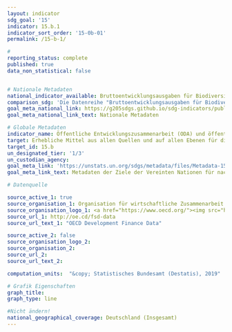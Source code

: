 ```yaml
---
layout: indicator
sdg_goal: '15'
indicator: 15.b.1
indicator_sort_order: '15-0b-01'
permalink: /15-b-1/

#
reporting_status: complete
published: true
data_non_statistical: false


# Nationale Metadaten
national_indicator_available: Bruttoentwicklungsausgaben für Biodiversität <br> Bruttoentwicklungsausgaben für den Forstsektor
comparison_sdg: 'Die Datenreihe "Bruttoentwicklungsausgaben für Biodiversität" entspricht den globalen SDG-Metadaten. Die Zeitreihe "Bruttoentwicklungsausgaben für den Forstsektor" stellt einen zusätzlichen Indikator dar.'
goal_meta_national_link: https://g205sdgs.github.io/sdg-indicators/public/MetaDe/15.b.1.pdf
goal_meta_national_link_text: Nationale Metadaten

# Globale Metadaten
indicator_name: Öffentliche Entwicklungszusammenarbeit (ODA) und öffentliche Ausgaben für den Erhalt und die nachhaltige Nutzung der Biodiversität und der Ökosysteme
target: Erhebliche Mittel aus allen Quellen und auf allen Ebenen für die Finanzierung einer nachhaltigen Bewirtschaftung der Wälder aufbringen und den Entwicklungsländern geeignete Anreize für den vermehrten Einsatz dieser Bewirtschaftungsform bieten, namentlich zum Zweck der Walderhaltung und Wiederaufforstung
target_id: 15.b
un_designated_tier: '1/3'
un_custodian_agency:
goal_meta_link: 'https://unstats.un.org/sdgs/metadata/files/Metadata-15-0b-01.pdf'
goal_meta_link_text: Metadaten der Ziele der Vereinten Nationen für nachhaltige Entwicklung

# Datenquelle

source_active_1: true
source_organisation_1: Organisation für wirtschaftliche Zusammenarbeit und Entwicklung (OECD)
source_organisation_logo_1: <a href="https://www.oecd.org/"><img src="https://g205sdgs.github.io/sdg-indicators/public/logos/oecd.png" alt="Logo OECD" /></a>
source_url_1: http://oe.cd/fsd-data
source_url_text_1: "OECD Development Finance Data"

source_active_2: false
source_organisation_logo_2:
source_organisation_2:
source_url_2:
source_url_text_2:

computation_units:  "&copy; Statistisches Bundesamt (Destatis), 2019"

# Grafik Eigenschaften
graph_title:
graph_type: line

#Nicht ändern!
national_geographical_coverage: Deutschland (Insgesamt)
---
```


